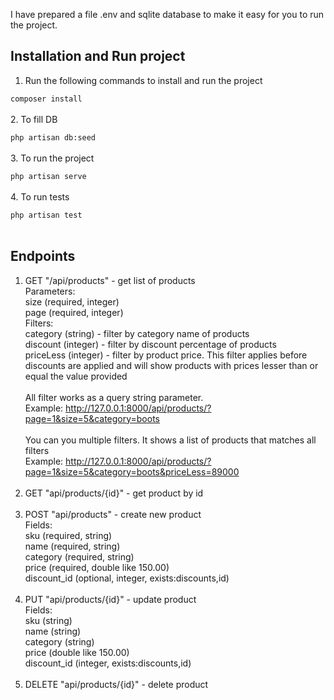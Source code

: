I have prepared a file .env and sqlite database to make it easy for you to run the project.

<h2>Installation and Run project</h2>

1. Run the following commands to install and run the project

`composer install`<br><br>
2. To fill DB

`php artisan db:seed`<br><br>
3. To run the project

`php artisan serve`<br><br>
4. To run tests

`php artisan test`<br><br>

<h2>Endpoints</h2>

1. GET "/api/products" - get list of products<br>
       Parameters: <br>
            size (required, integer)<br>
            page (required, integer)<br>
       Filters:<br>
            category (string) - filter by category name of products<br>
            discount (integer) - filter by discount percentage of products<br>
            priceLess (integer) - filter by product price. This filter applies before
                                 discounts are applied and will show products with prices lesser than 
                                 or equal the value provided<br><br>
All filter works as a query string parameter. <br>
Example: http://127.0.0.1:8000/api/products/?page=1&size=5&category=boots
   <br><br>You can you multiple filters. It shows a list of products that matches all filters<br>
Example: http://127.0.0.1:8000/api/products/?page=1&size=5&category=boots&priceLess=89000
   <br><br>
2. GET "api/products/{id}" - get product by id<br><br>
3. POST "api/products" - create new product<br>
       Fields:<br>
           sku (required, string)<br>
           name (required, string)<br>
           category (required, string)<br>
           price (required, double like 150.00)<br>
           discount_id (optional, integer, exists:discounts,id)<br><br>
4. PUT "api/products/{id}" - update product<br>
       Fields:<br>
           sku (string)<br>
           name (string)<br>
           category (string)<br>
           price (double like 150.00)<br>
           discount_id (integer, exists:discounts,id)<br><br>
5. DELETE "api/products/{id}" - delete product<br>
